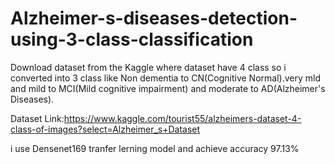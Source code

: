 # Alzheimer-s-diseases-detection-using-3-class-classification
Download dataset from the Kaggle where dataset have 4 class so i converted into 3 class like Non dementia to CN(Cognitive Normal).very mld and mild to MCI(Mild cognitive impairment) and moderate to AD(Alzheimer's Diseases).

Dataset Link:https://www.kaggle.com/tourist55/alzheimers-dataset-4-class-of-images?select=Alzheimer_s+Dataset

i use Densenet169 tranfer lerning model and achieve accuracy 97.13%
